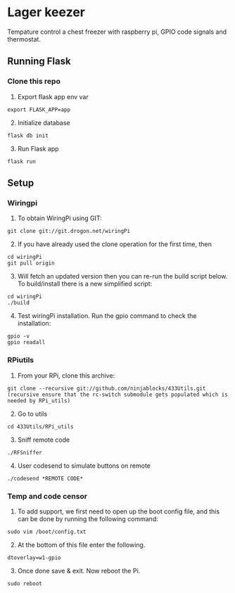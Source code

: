 # Lager keezer

Tempature control a chest freezer with raspberry pi, GPIO code signals and thermostat.

## Running Flask

### Clone this repo

1. Export flask app env var
```
export FLASK_APP=app
```

2. Initialize database
```
flask db init
```

3. Run Flask app
```
flask run
```


## Setup

### Wiringpi

1. To obtain WiringPi using GIT:
```
git clone git://git.drogon.net/wiringPi
```

2. If you have already used the clone operation for the first time, then
```
cd wiringPi
git pull origin
```

3. Will fetch an updated version then you can re-run the build script below. To build/install there is a new simplified script:
```
cd wiringPi
./build
```

4. Test wiringPi installation. Run the gpio command to check the installation:
```
gpio -v
gpio readall
```

### RPiutils
1. From your RPi, clone this archive:
```
git clone --recursive git://github.com/ninjablocks/433Utils.git (recursive ensure that the rc-switch submodule gets populated which is needed by RPi_utils)
```

2. Go to utils
```
cd 433Utils/RPi_utils
```

3. Sniff remote code
```
./RFSniffer
```

4. User codesend to simulate buttons on remote
```
./codesend *REMOTE CODE*
```

### Temp and code censor

1. To add support, we first need to open up the boot config file, and this can be done by running the following command:
```
sudo vim /boot/config.txt
```

2. At the bottom of this file enter the following.
```
dtoverlay=w1-gpio
```

3. Once done save & exit. Now reboot the Pi.
```
sudo reboot
```
